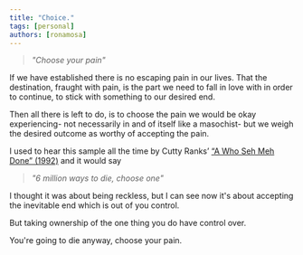 ```yaml
---
title: "Choice."
tags: [personal]
authors: [ronamosa]
---
```



> _"Choose your pain"_

If we have established there is no escaping pain in our lives. That the destination, fraught with pain, is the part we need to fall in love with in order to continue, to stick with something to our desired end.

Then all there is left to do, is to choose the pain we would be okay experiencing- not necessarily in and of itself like a masochist- but we weigh the desired outcome as worthy of accepting the pain.

I used to hear this sample all the time by Cutty Ranks’ [“A Who Seh Meh Done” (1992)](https://youtu.be/g7qxiGxAwyQ) and it would say

> _"6 million ways to die, choose one"_

I thought it was about being reckless, but I can see now it's about accepting the inevitable end which is out of you control.

But taking ownership of the one thing you do have control over.

You're going to die anyway, choose your pain.
